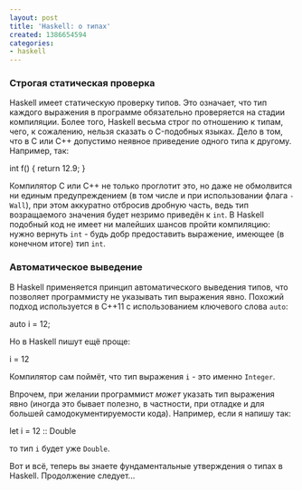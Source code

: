 ```yaml
---
layout: post
title: 'Haskell: о типах'
created: 1386654594
categories:
- haskell
---
```

<!--break-->
<h3>Строгая статическая проверка</h3>

Haskell имеет статическую проверку типов. Это означает, что тип каждого выражения в программе обязательно проверяется на стадии компиляции. Более того, Haskell весьма строг по отношению к типам, чего, к сожалению, нельзя сказать о C-подобных языках. Дело в том, что в C или C++ допустимо неявное приведение одного типа к другому. Например, так:

<cpp>
int f() {
    return 12.9;
}
</cpp>

Компилятор C или C++ не только проглотит это, но даже не обмолвится ни единым предупреждением (в том числе и при использовании флага <code>-Wall</code>), при этом аккуратно отбросив дробную часть, ведь тип возращаемого значения будет незримо приведён к <code>int</code>. В Haskell подобный код не имеет ни малейших шансов пройти компиляцию: нужно вернуть <code>int</code> - будь добр предоставить выражение, имеющее (в конечном итоге) тип <code>int</code>.

<h3>Автоматическое выведение</h3>

В Haskell применяется принцип автоматического выведения типов, что позволяет программисту не указывать тип выражения явно. Похожий подход используется в C++11 с использованием ключевого слова <code>auto</code>:

<cpp>
auto i = 12;
</cpp>

Но в Haskell пишут ещё проще:

<hs>
i = 12
</hs>

Компилятор сам поймёт, что тип выражения <code>i</code> - это именно <code>Integer</code>.

Впрочем, при желании программист <em>может</em> указать тип выражения явно (иногда это бывает полезно, в частности, при отладке и для большей самодокументируемости кода). Например, если я напишу так:

<hs>
let i = 12 :: Double
</hs>

то тип <code>i</code> будет уже <code>Double</code>.

Вот и всё, теперь вы знаете фундаментальные утверждения о типах в Haskell. Продолжение следует...
